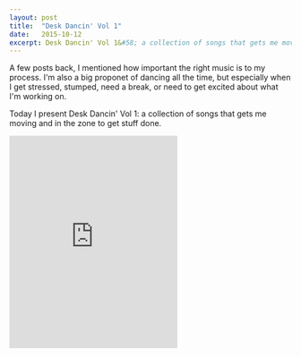 ```yaml
---
layout: post
title:  "Desk Dancin' Vol 1"
date:   2015-10-12
excerpt: Desk Dancin' Vol 1&#58; a collection of songs that gets me moving and in the zone to get stuff done.
---
```


A few posts back, I mentioned how important the right music is to my process. I'm also a big proponet of dancing all the time, but especially when I get stressed, stumped, need a break, or need to get excited about what I'm working on.

Today I present Desk Dancin' Vol 1: a collection of songs that gets me moving and in the zone to get stuff done.

<iframe src="https://embed.spotify.com/?uri=spotify%3Auser%3Ajessecrow%3Aplaylist%3A5hc63AvAHoiSAQ71AolWNg" width="300" height="380" frameborder="0" allowtransparency="true"></iframe>